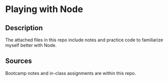 # Playing with Node

## Description

The attached files in this repo include notes and practice code to familiarize myself better with Node.

## Sources

Bootcamp notes and in-class assignments are within this repo.
